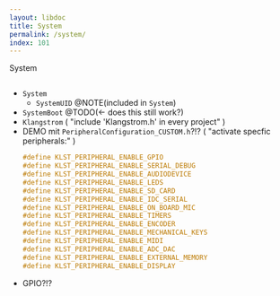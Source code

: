 ```yaml
---
layout: libdoc
title: System
permalink: /system/
index: 101
---
```


System

```cpp
```

- `System`
    - `SystemUID` @NOTE(included in `System`)
- `SystemBoot` @TODO(<- does this still work?)
- `Klangstrom` ( "include 'Klangstrom.h' in every project" )
- DEMO mit `PeripheralConfiguration_CUSTOM.h`?!? ( "activate specfic peripherals:" )
    ```c
    #define KLST_PERIPHERAL_ENABLE_GPIO
    #define KLST_PERIPHERAL_ENABLE_SERIAL_DEBUG
    #define KLST_PERIPHERAL_ENABLE_AUDIODEVICE
    #define KLST_PERIPHERAL_ENABLE_LEDS
    #define KLST_PERIPHERAL_ENABLE_SD_CARD
    #define KLST_PERIPHERAL_ENABLE_IDC_SERIAL
    #define KLST_PERIPHERAL_ENABLE_ON_BOARD_MIC
    #define KLST_PERIPHERAL_ENABLE_TIMERS
    #define KLST_PERIPHERAL_ENABLE_ENCODER
    #define KLST_PERIPHERAL_ENABLE_MECHANICAL_KEYS
    #define KLST_PERIPHERAL_ENABLE_MIDI
    #define KLST_PERIPHERAL_ENABLE_ADC_DAC
    #define KLST_PERIPHERAL_ENABLE_EXTERNAL_MEMORY
    #define KLST_PERIPHERAL_ENABLE_DISPLAY
    ```
- GPIO?!?
